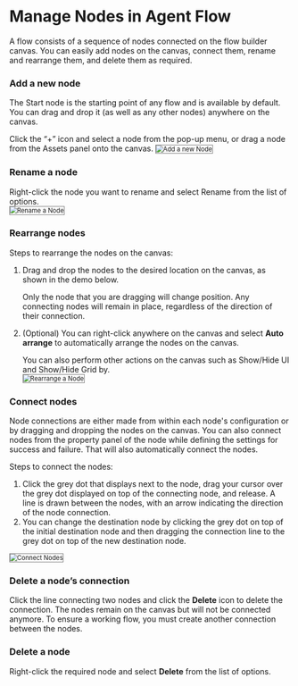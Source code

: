 # Manage Nodes in Agent Flow

A flow consists of a sequence of nodes connected on the flow builder canvas. You can easily add nodes on the canvas, connect them, rename and rearrange them, and delete them as required.

### Add a new node

The Start node is the starting point of any flow and is available by default. You can drag and drop it (as well as any other nodes) anywhere on the canvas.

Click the “+” icon and select a node from the pop-up menu, or drag a node from the Assets panel onto the canvas.  <img src="../images/add-a-new-node.png" alt="Add a new Node" title="Add a new Node" style="border: 1px solid gray; zoom:80%;">

### Rename a node

Right-click the node you want to rename and select Rename from the list of options.  
<img src="../images/rename-a-node.png" alt="Rename a Node" title="Rename a Node" style="border: 1px solid gray; zoom:80%;">

### Rearrange nodes

Steps to rearrange the nodes on the canvas: 



1. Drag and drop the nodes to the desired location on the canvas, as shown in the demo below.

    Only the node that you are dragging will change position. Any connecting nodes will remain in place, regardless of the direction of their connection.

2. (Optional) You can right-click anywhere on the canvas and select **Auto arrange** to automatically arrange the nodes on the canvas.

    You can also perform other actions on the canvas such as Show/Hide UI and Show/Hide Grid by.  
    <img src="../images/rearrange-a-node.gif" alt="Rearrange a Node" title="Rearrange a Node" style="border: 1px solid gray; zoom:80%;">

### Connect nodes

Node connections are either made from within each node's configuration or by dragging and dropping the nodes on the canvas. You can also connect nodes from the property panel of the node while defining the settings for success and failure. That will also automatically connect the nodes.

Steps to connect the nodes:

1. Click the grey dot that displays next to the node, drag your cursor over the grey dot displayed on top of the connecting node, and release. A line is drawn between the nodes, with an arrow indicating the direction of the node connection.
2. You can change the destination node by clicking the grey dot on top of the initial destination node and then dragging the connection line to the grey dot on top of the new destination node.  
<img src="../images/connect-nodes.gif" alt="Connect Nodes" title="Connect Nodes" style="border: 1px solid gray; zoom:80%;">

### Delete a node’s connection

Click the line connecting two nodes and click the **Delete** icon to delete the connection. The nodes remain on the canvas but will not be connected anymore. To ensure a working flow, you must create another connection between the nodes.


### Delete a node

Right-click the required node and select **Delete** from the list of options.
